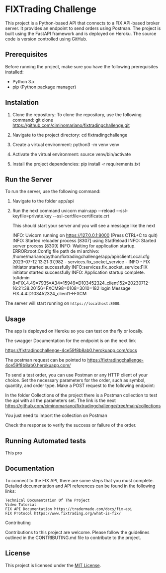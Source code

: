 # FIXTrading Challenge

This project is a Python-based API that connects 
to a FIX API-based broker server. 
It provides an endpoint to send orders using Postman.
The project is built using the FastAPI framework and is deployed on Heroku. 
The source code is version controlled using GitHub.

## Prerequisites

Before running the project, make sure you have the following prerequisites installed:

- Python 3.x
- pip (Python package manager)
## Instalation


1. Clone the repository:
To clone the repository, use the following command: 
  git clone https://github.com/ciminomariano/fixtradingchallenge.git

2. Navigate to the project directory:
   cd fixtradingchallenge
3. Create a virtual environment:
   python3 -m venv venv
4. Activate the virtual environment:
   source venv/bin/activate
5. Install the project dependencies:
   pip install -r requirements.txt


## Run the Server

To run the server, use the following command:

1. Navigate to the folder app/api
2. Run the next command
   uvicorn main:app --reload --ssl-keyfile=private.key --ssl-certfile=certificate.crt


   This should start your server and you will see a message like the next

    INFO:     Uvicorn running on https://127.0.0.1:8000 (Press CTRL+C to quit)
    INFO:     Started reloader process [8307] using StatReload
    INFO:     Started server process [8309]
    INFO:     Waiting for application startup.
    ERROR:root:Config file path de mi archivo: /home/mariano/python/fixtradingchallenge/app/api/clientLocal.cfg
    2023-07-12 13:21:37,982 - services.fix_socket_service - INFO - FIX initiator started successfully
    INFO:services.fix_socket_service:FIX initiator started successfully
    INFO:     Application startup complete.
     toAdmin 8=FIX.4.49=7935=A34=15949=D103452324_client152=20230712-16:21:38.20156=FXCM98=0108=3010=182
     login Message FIX.4.4:D103452324_client1->FXCM

The server will start running on `https://localhost:8000`.

## Usage

The app is deployed on Heroku so you can test on the fly or
locally.

The swagger Documentation for the endpoint is on the next link

https://fixtradingchallenge-4ce59f8b8ab0.herokuapp.com/docs

The postman request can be pointed to
https://fixtradingchallenge-4ce59f8b8ab0.herokuapp.com/

To send a test order, you can use Postman or any HTTP client of your choice.
Set the necessary parameters for the order, such as symbol, quantity, and order type. 
Make a POST request to the following endpoint:

In the folder Collections of the project there is a Postman
collection to test the api with all the parameters set.
The link is the next
https://github.com/ciminomariano/fixtradingchallenge/tree/main/collections

You just need to import the collection on Postman

Check the response to verify the success or failure of the order.
## Running Automated tests

This pro
## Documentation


To connect to the FIX API, there are some steps that you must complete. Detailed documentation and API references can be found in the following links:

    
    Technical Documentation Of The Project 
    Video Tutorial
    FIX API Documentation https://tradermade.com/docs/fix-api
    FIX Protocol https://www.fixtrading.org/what-is-fix/

Contributing

Contributions to this project are welcome. Please follow the guidelines outlined in the CONTRIBUTING.md file to contribute to the project.

## License

This project is licensed under the [MIT License](LICENSE).